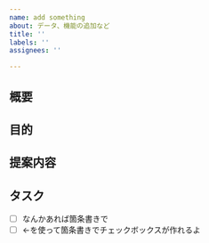 ```yaml
---
name: add something
about: データ、機能の追加など
title: ''
labels: ''
assignees: ''

---
```


<!-- ただのテンプレなんであんまこだわらないで 不要部は消していいし適当に足していいよ -->

## 概要

<!-- 追加したい機能はどんなのかを手短に -->

## 目的

## 提案内容

## タスク

- [ ] なんかあれば箇条書きで
- [ ] ←を使って箇条書きでチェックボックスが作れるよ
